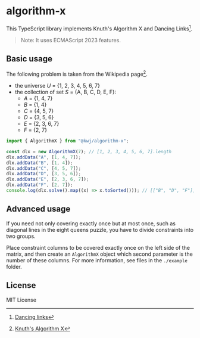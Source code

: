 # algorithm-x

This TypeScript library implements Knuth's Algorithm X and Dancing Links[^1].

> Note: It uses ECMAScript 2023 features.

## Basic usage

The following problem is taken from the Wikipedia page[^2].

- the universe _U_ = {1, 2, 3, 4, 5, 6, 7}
- the collection of set _S_ = {A, B, C, D, E, F}:
  - _A_ = {1, 4, 7}
  - _B_ = {1, 4}
  - _C_ = {4, 5, 7}
  - _D_ = {3, 5, 6}
  - _E_ = {2, 3, 6, 7}
  - _F_ = {2, 7}

```typescript
import { AlgorithmX } from "@kwj/algorithm-x";

const dlx = new AlgorithmX(7); // [1, 2, 3, 4, 5, 6, 7].length
dlx.addData("A", [1, 4, 7]);
dlx.addData("B", [1, 4]);
dlx.addData("C", [4, 5, 7]);
dlx.addData("D", [3, 5, 6]);
dlx.addData("E", [2, 3, 6, 7]);
dlx.addData("F", [2, 7]);
console.log(dlx.solve().map((x) => x.toSorted())); // [["B", "D", "F"]]
```

## Advanced usage

If you need not only covering exactly once but at most once, such as diagonal
lines in the eight queens puzzle, you have to divide constraints into two
groups.

Place constraint columns to be covered exactly once on the left side of the
matrix, and then create an `AlgorithmX` object which second parameter is the
number of these columns. For more information, see files in the `./example`
folder.

## License

MIT License

[^1]: [Dancing links](https://arxiv.org/abs/cs/0011047)

[^2]: [Knuth's Algorithm X](https://en.wikipedia.org/wiki/Knuth%27s_Algorithm_X)
